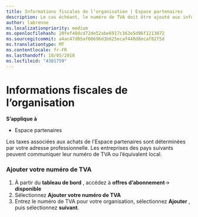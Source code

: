 ```yaml
---
title: Informations fiscales de l’organisation | Espace partenaires
description: Le cas échéant, le numéro de TVA doit être ajouté aux informations de votre organisation
author: labrenne
ms.localizationpriority: medium
ms.openlocfilehash: 20fef48dcd72de52abe6917c363e5d96f1213072
ms.sourcegitcommit: a4ac47d85af00696d3b625ecaf448d8ecaf8275d
ms.translationtype: MT
ms.contentlocale: fr-FR
ms.lasthandoff: 10/05/2018
ms.locfileid: "4381759"
---
```

# <a name="organization-tax-information"></a>Informations fiscales de l’organisation

**S’applique à**

-  Espace partenaires

Les taxes associées aux achats de l'Espace partenaires sont déterminées par votre adresse professionnelle. Les entreprises des pays suivants peuvent communiquer leur numéro de TVA ou l’équivalent local.

### <a name="add-your-vat-id"></a>Ajouter votre numéro de TVA

1.  À partir du **tableau de bord** , accédez à **offres d’abonnement**-> **disponible**
2.  Sélectionnez **Ajouter votre numéro de TVA**
3.  Entrez le numéro de TVA pour votre organisation, sélectionnez **Ajouter** , puis sélectionnez **suivant**.





 




